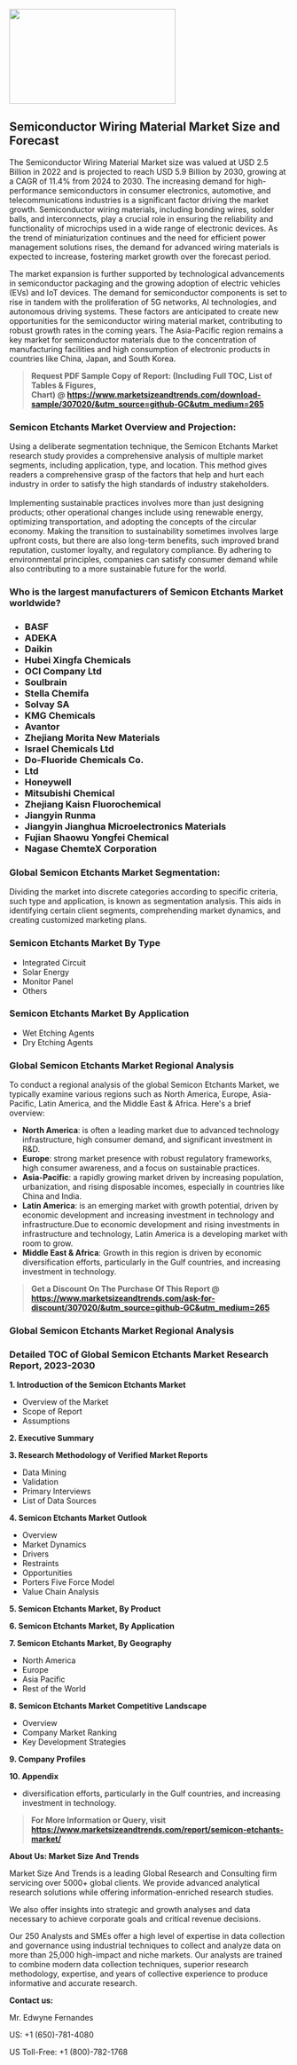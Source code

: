 <p><img class="alignnone size-medium wp-image-20088" src="https://ffe5etoiles.com/wp-content/uploads/2024/12/MST1-300x171.png" alt="" width="300" height="171" /></p><h2>Semiconductor Wiring Material Market Size and Forecast</h2><p>The Semiconductor Wiring Material Market size was valued at USD 2.5 Billion in 2022 and is projected to reach USD 5.9 Billion by 2030, growing at a CAGR of 11.4% from 2024 to 2030. The increasing demand for high-performance semiconductors in consumer electronics, automotive, and telecommunications industries is a significant factor driving the market growth. Semiconductor wiring materials, including bonding wires, solder balls, and interconnects, play a crucial role in ensuring the reliability and functionality of microchips used in a wide range of electronic devices. As the trend of miniaturization continues and the need for efficient power management solutions rises, the demand for advanced wiring materials is expected to increase, fostering market growth over the forecast period.</p><p>The market expansion is further supported by technological advancements in semiconductor packaging and the growing adoption of electric vehicles (EVs) and IoT devices. The demand for semiconductor components is set to rise in tandem with the proliferation of 5G networks, AI technologies, and autonomous driving systems. These factors are anticipated to create new opportunities for the semiconductor wiring material market, contributing to robust growth rates in the coming years. The Asia-Pacific region remains a key market for semiconductor materials due to the concentration of manufacturing facilities and high consumption of electronic products in countries like China, Japan, and South Korea.</p></p><blockquote id="" class=""><strong>Request PDF Sample Copy of Report: (Including Full TOC, List of Tables &amp; Figures, Chart)&nbsp;@&nbsp;<strong><a href="https://www.marketsizeandtrends.com/download-sample/307020/&utm_source=github-GC&utm_medium=265" target="_blank">https://www.marketsizeandtrends.com/download-sample/307020/&utm_source=github-GC&utm_medium=265</a></strong></strong></blockquote><h3 id="" class="">Semicon Etchants Market&nbsp;Overview and Projection:</h3><p id="" class="">Using a deliberate segmentation technique, the Semicon Etchants Market research study provides a comprehensive analysis of multiple market segments, including application, type, and location. This method gives readers a comprehensive grasp of the factors that help and hurt each industry in order to satisfy the high standards of industry stakeholders. <br /> <br />Implementing sustainable practices involves more than just designing products; other operational changes include using renewable energy, optimizing transportation, and adopting the concepts of the circular economy. Making the transition to sustainability sometimes involves large upfront costs, but there are also long-term benefits, such improved brand reputation, customer loyalty, and regulatory compliance. By adhering to environmental principles, companies can satisfy consumer demand while also contributing to a more sustainable future for the world.</p><h3 id="" class="">Who is the largest manufacturers of&nbsp;Semicon Etchants Market worldwide?</h3><h3 class=""><p><ul><li>BASF </li><li> ADEKA </li><li> Daikin </li><li> Hubei Xingfa Chemicals </li><li> OCI Company Ltd </li><li> Soulbrain </li><li> Stella Chemifa </li><li> Solvay SA </li><li> KMG Chemicals </li><li> Avantor </li><li> Zhejiang Morita New Materials </li><li> Israel Chemicals Ltd </li><li> Do-Fluoride Chemicals Co. </li><li> Ltd </li><li> Honeywell </li><li> Mitsubishi Chemical </li><li> Zhejiang Kaisn Fluorochemical </li><li> Jiangyin Runma </li><li> Jiangyin Jianghua Microelectronics Materials </li><li> Fujian Shaowu Yongfei Chemical </li><li> Nagase ChemteX Corporation</li></ul></p></h3><h3 id="" class="">Global&nbsp;Semicon Etchants Market Segmentation:</h3><p id="" class="">Dividing the market into discrete categories according to specific criteria, such type and application, is known as segmentation analysis. This aids in identifying certain client segments, comprehending market dynamics, and creating customized marketing plans.</p><h3 id="" class="">Semicon Etchants Market&nbsp;By Type</h3><p><p><ul><li>Integrated Circuit</li><li> Solar Energy</li><li> Monitor Panel</li><li> Others</p></li></ul></p></p><h3 id="" class="">Semicon Etchants Market&nbsp;By Application</h3><p class=""><p><ul><li>Wet Etching Agents</li><li> Dry Etching Agents</li></ul></p></p><h3 id="" class="">Global Semicon Etchants Market Regional Analysis</h3><p id="" class="">To conduct a regional analysis of the global Semicon Etchants Market, we typically examine various regions such as North America, Europe, Asia-Pacific, Latin America, and the Middle East &amp; Africa. Here's a brief overview:</p><ul><li><strong>North America</strong>: is often a leading market due to advanced technology infrastructure, high consumer demand, and significant investment in R&amp;D.</li><li><strong>Europe</strong>: strong market presence with robust regulatory frameworks, high consumer awareness, and a focus on sustainable practices.</li><li><strong>Asia-Pacific</strong>: a rapidly growing market driven by increasing population, urbanization, and rising disposable incomes, especially in countries like China and India.</li><li><strong>Latin America</strong>: is an emerging market with growth potential, driven by economic development and increasing investment in technology and infrastructure.Due to economic development and rising investments in infrastructure and technology, Latin America is a developing market with room to grow.</li><li><strong>Middle East &amp; Africa</strong>: Growth in this region is driven by economic diversification efforts, particularly in the Gulf countries, and increasing investment in technology.</li></ul><blockquote id="" class=""><strong>Get a Discount On The Purchase Of This Report @ <strong><a href="https://www.marketsizeandtrends.com/ask-for-discount/307020/&utm_source=github-GC&utm_medium=265" target="_blank">https://www.marketsizeandtrends.com/ask-for-discount/307020/&utm_source=github-GC&utm_medium=265</a></strong></strong></blockquote><h3 id="" class="">Global Semicon Etchants Market Regional Analysis</h3><h3 id="" class="">Detailed TOC of Global Semicon Etchants Market Research Report, 2023-2030</h3><p id="" class=""><strong>1. Introduction of the Semicon Etchants Market</strong></p><ul><li>Overview of the Market</li><li>Scope of Report</li><li>Assumptions</li></ul><p id="" class=""><strong>2. Executive Summary</strong></p><p id="" class=""><strong>3. Research Methodology of Verified Market Reports</strong></p><ul><li>Data Mining</li><li>Validation</li><li>Primary Interviews</li><li>List of Data Sources</li></ul><p id="" class=""><strong>4. Semicon Etchants Market Outlook</strong></p><ul><li>Overview</li><li>Market Dynamics</li><li>Drivers</li><li>Restraints</li><li>Opportunities</li><li>Porters Five Force Model</li><li>Value Chain Analysis</li></ul><p id="" class=""><strong>5. Semicon Etchants Market, By Product</strong></p><p id="" class=""><strong>6. Semicon Etchants Market, By Application</strong></p><p id="" class=""><strong>7. Semicon Etchants Market, By Geography</strong></p><ul><li>North America</li><li>Europe</li><li>Asia Pacific</li><li>Rest of the World</li></ul><p id="" class=""><strong>8. Semicon Etchants Market Competitive Landscape</strong></p><ul><li>Overview</li><li>Company Market Ranking</li><li>Key Development Strategies</li></ul><p id="" class=""><strong>9. Company Profiles</strong></p><p id="" class=""><strong>10. Appendix</strong></p><ul><li>diversification efforts, particularly in the Gulf countries, and increasing investment in technology.</li></ul><blockquote id="" class=""><strong>For More Information or Query, visit <strong><strong><a href="https://www.marketsizeandtrends.com/report/semicon-etchants-market/" target="_blank">https://www.marketsizeandtrends.com/report/semicon-etchants-market/</a></strong></strong></strong></blockquote><p id="" class=""><strong>About Us: Market Size And Trends</strong></p><p id="" class="">Market Size And Trends is a leading Global Research and Consulting firm servicing over 5000+ global clients. We provide advanced analytical research solutions while offering information-enriched research studies.</p><p id="" class="">We also offer insights into strategic and growth analyses and data necessary to achieve corporate goals and critical revenue decisions.</p><p id="" class="">Our 250 Analysts and SMEs offer a high level of expertise in data collection and governance using industrial techniques to collect and analyze data on more than 25,000 high-impact and niche markets. Our analysts are trained to combine modern data collection techniques, superior research methodology, expertise, and years of collective experience to produce informative and accurate research.</p><p id="" class=""><strong>Contact us:</strong></p><p id="" class="">Mr. Edwyne Fernandes</p><p id="" class="">US: +1 (650)-781-4080</p><p id="" class="">US Toll-Free: +1 (800)-782-1768</p>
